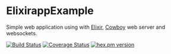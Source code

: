 ElixirappExample
================

Simple web application using with [Elixir](http://elixir-lang.org/), [Cowboy](http://ninenines.eu/docs/en/cowboy/HEAD/guide/introduction/) web server and websockets.

[![Build Status](https://travis-ci.org/mtanzi/elixirapp_example.svg?branch=master)](https://travis-ci.org/mtanzi/elixirapp_example)
[![Coverage Status](https://coveralls.io/repos/mtanzi/elixirapp_example/badge.svg)](https://coveralls.io/r/mtanzi/elixirapp_example)
[![hex.pm version](https://img.shields.io/hexpm/v/elixirapp_example.svg?style=flat)](https://hex.pm/packages/elixirapp_example)
